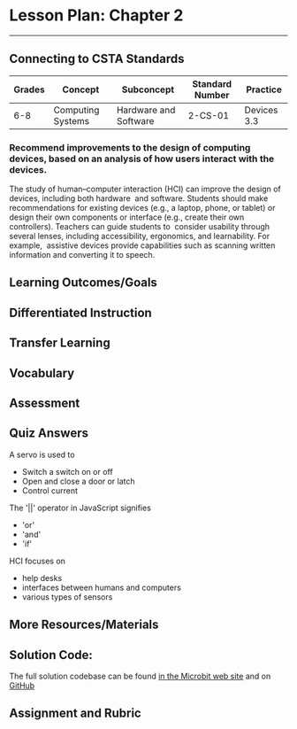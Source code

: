 # Lesson Plan: Chapter 2
---
## Connecting to CSTA Standards

Grades | Concept | Subconcept | Standard Number | Practice
---|---|---|---|---
6-8 | Computing Systems | Hardware and Software | 2-CS-01 | Devices 3.3 |

### Recommend improvements to the design of computing devices, based on an analysis of how users interact with the devices.

The study of human–computer interaction (HCI) can improve the design of devices, including both hardware  and software. Students should make recommendations for existing devices (e.g., a laptop, phone, or tablet) or  design their own components or interface (e.g., create their own controllers). Teachers can guide students to  consider usability through several lenses, including accessibility, ergonomics, and learnability. For example,  assistive devices provide capabilities such as scanning written information and converting it to speech.

## Learning Outcomes/Goals
## Differentiated Instruction
## Transfer Learning
## Vocabulary
## Assessment
## Quiz Answers

A servo is used to 
 - Switch a switch on or off
 - <span class="highlight">Open and close a door or latch</span>
 - Control current

The '||' operator in JavaScript signifies
 - <span class="highlight">'or'</span>
 - 'and'
 - 'if'

 HCI focuses on
 - help desks
 - <span class="highlight">interfaces between humans and computers</span>
 - various types of sensors

## More Resources/Materials

## Solution Code: 

The full solution codebase can be found [in the Microbit web site](https://makecode.microbit.org/_cxdAc3JHyUwp) and on [GitHub](https://github.com/CS4Kids/CS4Kids-Firefly-Refuge)

## Assignment and Rubric